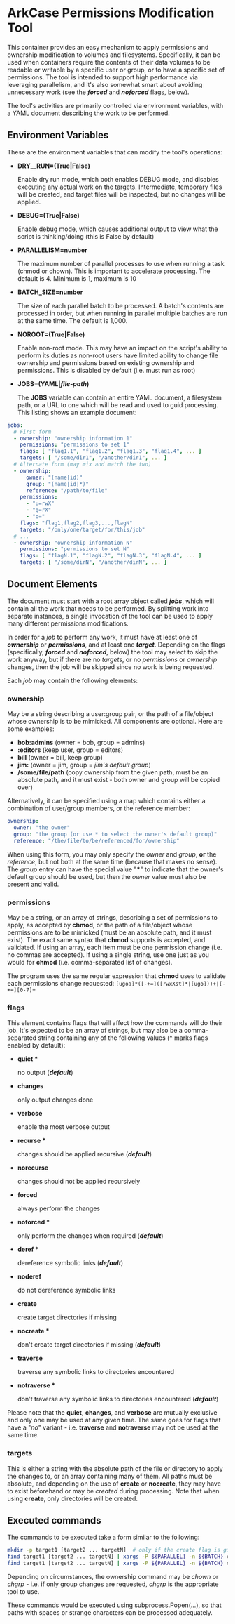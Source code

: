 # ArkCase Permissions Modification Tool

This container provides an easy mechanism to apply permissions and ownership modification to volumes and filesystems. Specifically, it can be used when containers require the contents of their data volumes to be readable or writable by a specific user or group, or to have a specific set of permissions. The tool is intended to support high performance via leveraging parallelism, and it's also somewhat smart about avoiding unnecessary work (see the ***forced*** and ***noforced*** flags, below).

The tool's activities are primarily controlled via environment variables, with a YAML document describing the work to be performed.

## Environment Variables

These are the environment variables that can modify the tool's operations:

- **DRY__RUN=(True|False)**

  Enable dry run mode, which both enables DEBUG mode, and disables executing any actual work on the targets. Intermediate, temporary files will be created, and target files will be inspected, but no changes will be applied.

- **DEBUG=(True|False)**

  Enable debug mode, which causes additional output to view what the script is thinking/doing (this is False by default)

- **PARALLELISM=number**

  The maximum number of parallel processes to use when running a task (chmod or chown). This is important to accelerate processing. The default is 4. Minimum is 1, maximum is 10

- **BATCH_SIZE=number**

  The size of each parallel batch to be processed. A batch's contents are processed in order, but when running in parallel multiple batches are run at the same time. The default is 1,000.

- **NOROOT=(True|False)**

  Enable non-root mode. This may have an impact on the script's ability to perform its duties as non-root users have limited ability to change file ownership and permissions based on existing ownership and permissions. This is disabled by default (i.e. must run as root)

- **JOBS=(YAML|*file-path*)**

  The **JOBS** variable can contain an entire YAML document, a filesystem path, or a URL to one which will be read and used to guid processing. This listing shows an example document:

```yaml
jobs:
  # First form
  - ownership: "ownership information 1"
    permissions: "permissions to set 1"
    flags: [ "flag1.1", "flag1.2", "flag1.3", "flag1.4", ... ]
    targets: [ "/some/dir1", "/another/dir1", ... ]
  # Alternate form (may mix and match the two)
  - ownership:
      owner: "(name|id)"
      group: "(name|id|*)"
      reference: "/path/to/file"
    permissions:
      - "u=rwX"
      - "g=rX"
      - "o="
    flags: "flag1,flag2,flag3,...,flagN"
    targets: "/only/one/target/for/this/job"
  # ...
  - ownership: "ownership information N"
    permissions: "permissions to set N"
    flags: [ "flagN.1", "flagN.2", "flagN.3", "flagN.4", ... ]
    targets: [ "/some/dirN", "/another/dirN", ... ]
```

## Document Elements

The document must start with a root array object called ***jobs***, which will contain all the work that needs to be performed. By splitting work into separate instances, a single invocation of the tool can be used to apply many different permissions modifications.

In order for a *job* to perform any work, it must have at least one of ***ownership*** or ***permissions***, and at least one ***target***. Depending on the flags (specifically, ***forced*** and ***noforced***, below) the tool may select to skip the work anyway, but if there are no *targets*, or no *permissions* or *ownership* changes, then the job will be skipped since no work is being requested.

Each *job* may contain the following elements:

### **ownership**

May be a string describing a user:group pair, or the path of a file/object whose ownership is to be mimicked. All components are optional. Here are some examples:

- **bob:admins** (owner = bob, group = admins)
- **:editors** (keep user, group = editors)
- **bill** (owner = bill, keep group)
- **jim:** (owner = jim, group = *jim's default group*)
- **/some/file/path** (copy ownership from the given path, must be an absolute path, and it must exist - both owner and group will be copied over)

Alternatively, it can be specified using a map which contains either a combination of user/group members, or the reference member:

```yaml
ownership:
  owner: "the owner"
  group: "the group (or use * to select the owner's default group)"
  reference: "/the/file/to/be/referenced/for/ownership"
```

When using this form, you may only specify the *owner* and *group*, **or** the *reference*, but not both at the same time (because that makes no sense). The *group* entry can have the special value "**\***" to indicate that the owner's default group should be used, but then the *owner* value must also be present and valid.

### **permissions**

May be a string, or an array of strings, describing a set of permissions to apply, as accepted by **chmod**, or the path of a file/object whose permissions are to be mimicked (must be an absolute path, and it must exist). The exact same syntax that **chmod** supports is accepted, and validated. If using an array, each item must be one permission change (i.e. no commas are accepted). If using a single string, use one just as you would for **chmod** (i.e. comma-separated list of changes).

The program uses the same regular expression that **chmod** uses to validate each permissions change requested: `[ugoa]*([-+=]([rwxXst]*|[ugo]))+|[-+=][0-7]+`

### **flags**

This element contains flags that will affect how the commands will do their job. It's expected to be an array of strings, but may also be a comma-separated string containing any of the following values (\* marks flags enabled by default):

- **quiet \***

  no output (***default***)

- **changes**

  only output changes done

- **verbose**

  enable the most verbose output

- **recurse \***

  changes should be applied recursive (***default***)

- **norecurse**

  changes should not be applied recursively

- **forced**

  always perform the changes

- **noforced \***

  only perform the changes when required (***default***)

- **deref \***

  dereference symbolic links (***default***)

- **noderef**

  do not dereference symbolic links

- **create**

  create target directories if missing

- **nocreate \***

  don't create target directories if missing (***default***)

- **traverse**

  traverse any symbolic links to directories encountered

- **notraverse \***

  don't traverse any symbolic links to directories encountered (***default***)

Please note that the **quiet**, **changes**, and **verbose** are mutually exclusive and only one may be used at any given time. The same goes for flags that have a "*no*" variant - i.e. **traverse** and **notraverse** may not be used at the same time.

### **targets**

This is either a string with the absolute path of the file or directory to apply the changes to, or an array containing many of them. All paths must be absolute, and depending on the use of **create** or **nocreate**, they may have to exist beforehand or may be *created* during processing. Note that when using **create**, only directories will be created.

## Executed commands

The commands to be executed take a form similar to the following:

```bash
mkdir -p target1 [target2 ... targetN]  # only if the create flag is given
find target1 [target2 ... targetN] | xargs -P ${PARALLEL} -n ${BATCH} chown-or-chgrp [flags] <ownership>
find target1 [target2 ... targetN] | xargs -P ${PARALLEL} -n ${BATCH} chmod [flags] <mode>
```
Depending on circumstances, the ownership command may be *chown* or *chgrp* - i.e. if only group changes are requested, *chgrp* is the appropriate tool to use.

These commands would be executed using subprocess.Popen(...), so that paths with spaces or strange characters can be processed adequately.
